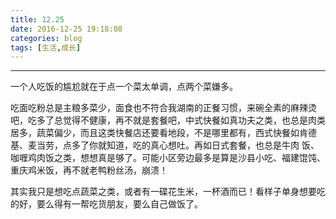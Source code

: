 ```yaml
---
title: 12.25
date: 2016-12-25 19:18:08
categories: blog
tags: [生活,成长]
---
```


------

一个人吃饭的尴尬就在于点一个菜太单调，点两个菜嫌多。

吃面吃粉总是主粮多菜少，面食也不符合我湖南的正餐习惯，来碗全素的麻辣烫吧，吃多了总觉得不健康，再不就是套餐吧，中式快餐如真功夫之类，也总是肉类居多，蔬菜偏少，而且这类快餐店还要看地段，不是哪里都有，西式快餐如肯德基、麦当劳，点多了你就知道，吃的真心想吐。再如日式套餐，也总是牛肉
饭、咖喱鸡肉饭之类，想想真是够了。可能小区旁边最多是算是沙县小吃、福建馄饨、重庆鸡米饭，再不就老鸭粉丝汤，崩溃！

其实我只是想吃点蔬菜之类，或者有一碟花生米，一杯酒而已！看样子单身想要吃的好，要么得有一帮吃货朋友，要么自己做饭了。
